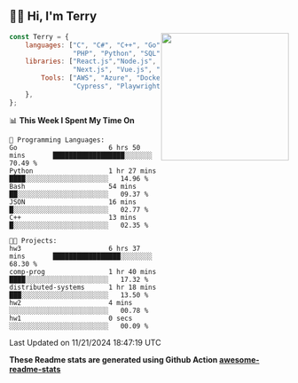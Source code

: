 <h2>👋🏻 Hi, I'm Terry</h2>

<img align='right' src="https://media.giphy.com/media/fkZukR450RQ1qnGaq9/giphy.gif" width="230">

```javascript
const Terry = {
    languages: ["C", "C#", "C++", "Go", "Java", "Javascript",
                "PHP", "Python", "SQL", "Typescript"],
    libraries: ["React.js","Node.js", ".Net", "Express.js",
                "Next.js", "Vue.js", "Astro.js", "CUDA"],
        Tools: ["AWS", "Azure", "Docker🐳", "Git", "Figma",
                "Cypress", "Playwright", "Postman", "Jira"],
    },
};
```
<!--START_SECTION:waka-->
📊 **This Week I Spent My Time On** 

```text
💬 Programming Languages: 
Go                       6 hrs 50 mins       ██████████████████░░░░░░░   70.49 % 
Python                   1 hr 27 mins        ████░░░░░░░░░░░░░░░░░░░░░   14.96 % 
Bash                     54 mins             ██░░░░░░░░░░░░░░░░░░░░░░░   09.37 % 
JSON                     16 mins             █░░░░░░░░░░░░░░░░░░░░░░░░   02.77 % 
C++                      13 mins             █░░░░░░░░░░░░░░░░░░░░░░░░   02.35 % 

🐱‍💻 Projects: 
hw3                      6 hrs 37 mins       █████████████████░░░░░░░░   68.30 % 
comp-prog                1 hr 40 mins        ████░░░░░░░░░░░░░░░░░░░░░   17.32 % 
distributed-systems      1 hr 18 mins        ███░░░░░░░░░░░░░░░░░░░░░░   13.50 % 
hw2                      4 mins              ░░░░░░░░░░░░░░░░░░░░░░░░░   00.78 % 
hw1                      0 secs              ░░░░░░░░░░░░░░░░░░░░░░░░░   00.09 % 
```


 Last Updated on 11/21/2024 18:47:19 UTC
<!--END_SECTION:waka-->

**These Readme stats are generated using Github Action [awesome-readme-stats](https://github.com/anmol098/waka-readme-stats)**
